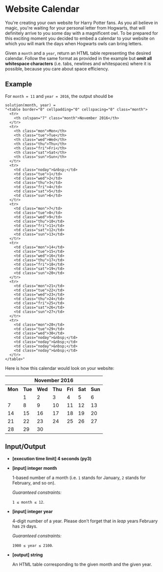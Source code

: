 # Website Calendar

You're creating your own website for Harry Potter fans. As you all believe in magic, you're waiting for your personal letter from Hogwarts, that will definitely arrive to you some day with a magnificent owl. To be prepared for this exciting moment you decided to embed a calendar to your website on which you will mark the days when Hogwarts owls can bring letters.

Given a `month` and a `year`, return an HTML table representing the desired calendar. Follow the same format as provided in the example but **omit all whitespace characters** (i.e. tabs, newlines and whitespaces) where it is possible, because you care about space efficiency.

## Example

For `month = 11` and `year = 2016`, the output should be

```
solution(month, year) =
"<table border="0" cellpadding="0" cellspacing="0" class="month">
  <tr>
    <th colspan="7" class="month">November 2016</th>
  </tr>
  <tr>
    <th class="mon">Mon</th>
    <th class="tue">Tue</th>
    <th class="wed">Wed</th>
    <th class="thu">Thu</th>
    <th class="fri">Fri</th>
    <th class="sat">Sat</th>
    <th class="sun">Sun</th>
  </tr>
  <tr>
    <td class="noday">&nbsp;</td>
    <td class="tue">1</td>
    <td class="wed">2</td>
    <td class="thu">3</td>
    <td class="fri">4</td>
    <td class="sat">5</td>
    <td class="sun">6</td>
  </tr>
  <tr>
    <td class="mon">7</td>
    <td class="tue">8</td>
    <td class="wed">9</td>
    <td class="thu">10</td>
    <td class="fri">11</td>
    <td class="sat">12</td>
    <td class="sun">13</td>
  </tr>
  <tr>
    <td class="mon">14</td>
    <td class="tue">15</td>
    <td class="wed">16</td>
    <td class="thu">17</td>
    <td class="fri">18</td>
    <td class="sat">19</td>
    <td class="sun">20</td>
  </tr>
  <tr>
    <td class="mon">21</td>
    <td class="tue">22</td>
    <td class="wed">23</td>
    <td class="thu">24</td>
    <td class="fri">25</td>
    <td class="sat">26</td>
    <td class="sun">27</td>
  </tr>
  <tr>
    <td class="mon">28</td>
    <td class="tue">29</td>
    <td class="wed">30</td>
    <td class="noday">&nbsp;</td>
    <td class="noday">&nbsp;</td>
    <td class="noday">&nbsp;</td>
    <td class="noday">&nbsp;</td>
  </tr>
</table>"
```

Here is how this calendar would look on your website:

<table border="0" cellpadding="0" cellspacing="0" class="month">
  <tr>
    <th colspan="7" class="month">November 2016</th>
  </tr>
  <tr>
    <th class="mon">Mon</th>
    <th class="tue">Tue</th>
    <th class="wed">Wed</th>
    <th class="thu">Thu</th>
    <th class="fri">Fri</th>
    <th class="sat">Sat</th>
    <th class="sun">Sun</th>
  </tr>
  <tr>
    <td class="noday">&nbsp;</td>
    <td class="tue">1</td>
    <td class="wed">2</td>
    <td class="thu">3</td>
    <td class="fri">4</td>
    <td class="sat">5</td>
    <td class="sun">6</td>
  </tr>
  <tr>
    <td class="mon">7</td>
    <td class="tue">8</td>
    <td class="wed">9</td>
    <td class="thu">10</td>
    <td class="fri">11</td>
    <td class="sat">12</td>
    <td class="sun">13</td>
  </tr>
  <tr>
    <td class="mon">14</td>
    <td class="tue">15</td>
    <td class="wed">16</td>
    <td class="thu">17</td>
    <td class="fri">18</td>
    <td class="sat">19</td>
    <td class="sun">20</td>
  </tr>
  <tr>
    <td class="mon">21</td>
    <td class="tue">22</td>
    <td class="wed">23</td>
    <td class="thu">24</td>
    <td class="fri">25</td>
    <td class="sat">26</td>
    <td class="sun">27</td>
  </tr>
  <tr>
    <td class="mon">28</td>
    <td class="tue">29</td>
    <td class="wed">30</td>
    <td class="noday">&nbsp;</td>
    <td class="noday">&nbsp;</td>
    <td class="noday">&nbsp;</td>
    <td class="noday">&nbsp;</td>
  </tr>
</table>

## Input/Output

- **[execution time limit] 4 seconds (py3)**

- **[input] integer month**

    1-based number of a month (i.e. `1` stands for January, `2` stands for February, and so on).

    *Guaranteed constraints:*

    `1 ≤ month ≤ 12`.

- **[input] integer year**

    4-digit number of a year. Please don't forget that in *leap* years February has `29` days.

    *Guaranteed constraints:*

    `1900 ≤ year ≤ 2100`.

- **[output] string**

    An HTML table corresponding to the given month and the given year.
